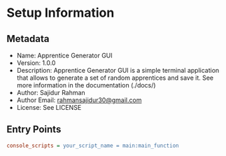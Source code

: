 # Setup Information

## Metadata

- Name: Apprentice Generator GUI
- Version: 1.0.0
- Description: Apprentice Generator GUI is a simple terminal application that allows to generate a set of random apprentices and save it. See more information in the documentation (./docs/)
- Author: Sajidur Rahman
- Author Email: rahmansajidur30@gmail.com
- License: See LICENSE

## Entry Points

```ini
console_scripts = your_script_name = main:main_function
```